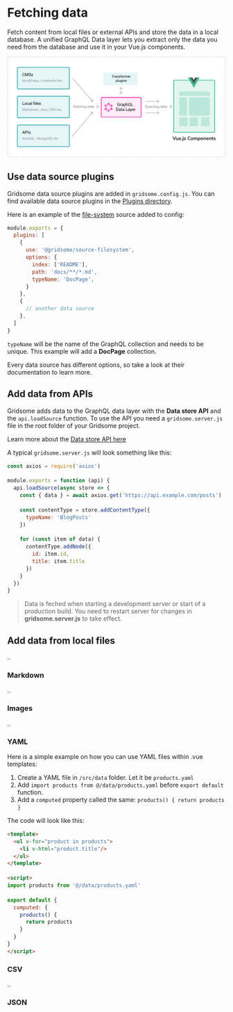 # Fetching data
Fetch content from local files or external APIs and store the data in a local database. A unified GraphQL Data layer lets you extract only the data you need from the database and use it in your Vue.js components.

![Fetching data](./images/fetching-data.png)


## Use data source plugins
Gridsome data source plugins are added in `gridsome.config.js`. You can find available data source plugins in the [Plugins directory](/plugins).


Here is an example of the [file-system](/plugins/source-filesystem) source added to config:
```js
module.exports = {
  plugins: [
    {
      use: '@gridsome/source-filesystem',
      options: {
        index: ['README'],
        path: 'docs/**/*.md',
        typeName: 'DocPage',
      }
    },
    {
      // another data source
    },
  ]
}
```

`typeName` will be the name of the GraphQL collection and needs to be unique. This example will add a **DocPage** collection.

Every data source has different options, so take a look at their documentation to learn more.


## Add data from APIs

Gridsome adds data to the GraphQL data layer with the **Data store API** and the `api.loadSource` function. To use the API you need a `gridsome.server.js` file in the root folder of your Gridsome project.



Learn more about the [Data store API here](/docs/data-store-api)

A typical `gridsome.server.js` will look something like this:

```js
const axios = require('axios')

module.exports = function (api) {
  api.loadSource(async store => {
    const { data } = await axios.get('https://api.example.com/posts')

    const contentType = store.addContentType({
      typeName: 'BlogPosts'
    })

    for (const item of data) {
      contentType.addNode({
        id: item.id,
        title: item.title
      })
    }
  })
}
```

> Data is feched when starting a development server or start of a production build. You need to restart server for changes in **gridsome.server.js** to take effect.


## Add data from local files
..

### Markdown
..

### Images
..

### YAML
Here is a simple example on how you can use YAML files within .vue templates:
1. Create a YAML file in `/src/data` folder. Let it be `products.yaml`
2. Add `import products from @/data/products.yaml` before `export default` function.
3. Add a `computed` property called the same: `products() { return products }`

The code will look like this:
```html
<template>
  <ul v-for="product in products">
    <li v-html="product.title"/>
  </ul>
</template>

<script>
import products from '@/data/products.yaml'

export default {
  computed: {
    products() {
      return products
    }
  }
}
</script>
```

### CSV
..

### JSON
